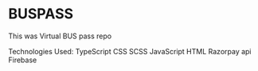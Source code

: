 # BUSPASS
This was Virtual BUS pass repo

Technologies Used:
TypeScript
CSS
SCSS
JavaScript
HTML
Razorpay api 
Firebase
